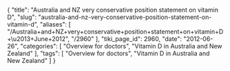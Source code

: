 {
    "title": "Australia and NZ very conservative position statement on vitamin D",
    "slug": "australia-and-nz-very-conservative-position-statement-on-vitamin-d",
    "aliases": [
        "/Australia+and+NZ+very+conservative+position+statement+on+vitamin+D+\u2013+June+2012",
        "/2960"
    ],
    "tiki_page_id": 2960,
    "date": "2012-06-26",
    "categories": [
        "Overview for doctors",
        "Vitamin D in Australia and New Zealand"
    ],
    "tags": [
        "Overview for doctors",
        "Vitamin D in Australia and New Zealand"
    ]
}
